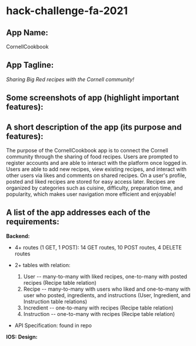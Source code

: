 # hack-challenge-fa-2021

## App Name: 
CornellCookbook

## App Tagline: 
_Sharing Big Red recipes with the Cornell community!_

## Some screenshots of app (highlight important features):

## A short description of the app (its purpose and features):
The purpose of the CornellCookbook app is to connect the Cornell community through the sharing of food recipes. Users are prompted to register accounts and are able to interact with the platform once logged in. Users are able to add new recipes, view existing recipes, and interact with other users via likes and comments on shared recipes. On a user's profile, posted and liked recipes are stored for easy access later. Recipes are organized by categories such as cuisine, difficulty, preparation time, and popularity, which makes user navigation more efficient and enjoyable!

## A list of the app addresses each of the requirements:
  **Backend:** 
   * 4+ routes (1 GET, 1 POST): 14 GET routes, 10 POST routes, 4 DELETE routes
  
   * 2+ tables with relation:
        1. User -- many-to-many with liked recipes, one-to-many with posted recipes (Recipe table relation)
        2. Recipe -- many-to-many with users who liked and one-to-many with user who posted, ingredients, and instructions (User, Ingredient, and Instruction table relations)
        3. Incredient -- one-to-many with recipes (Recipe table relation)
        4. Instruction -- one-to-many with recipes (Recipe table relation)
   * API Specification: found in repo
           
  **IOS:**
  **Design:**
